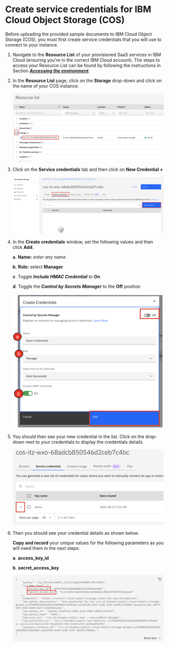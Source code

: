 # Create service credentials for IBM Cloud Object Storage (COS)

Before uploading the provided sample documents to IBM Cloud Object Storage (COS), you must first create service credentials that you will use to connect to your instance.

1. Navigate to the **Resource List** of your provisioned SaaS services in IBM Cloud (ensuring you're in the correct IBM Cloud account). The steps to access your Resource List can be found by following the instructions in Section ***[Accessing the environment](../techzone/orchestrate.md#accessing-the-environment)***.


2. In the **Resource List** page, click on the **Storage** drop-down and click on the name of your COS instance. 
   
    ![](_attachments/zassist2.png)
   
3. Click on the **Service credentials** tab and then click on **New Credential +**

    ![](_attachments/zassist3.png)


4. In the **Create credentials** window, set the following values and then click **Add**. 

    **a**. **Name:** *enter any name*

    **b**. **Role:** select **Manager**

    **c**. Toggle ***Include HMAC Credential*** to **On**

    **d**. Toggle the ***Control by Secrets Manager*** to the **Off** position


    ![](_attachments/zassist4.png)


5. You should then see your new credential in the list. Click on the drop-down next to your credentials to display the credentials details.
   
    ![](_attachments/zassist5.png)

6. Then you should see your credential details as shown below.
   
    **Copy and record** your unique values for the following parameters as you will need them in the next steps: 

    **a**. **access_key_id**

    **b**. **secret_access_key**

    ![](_attachments/zassist6.png)
